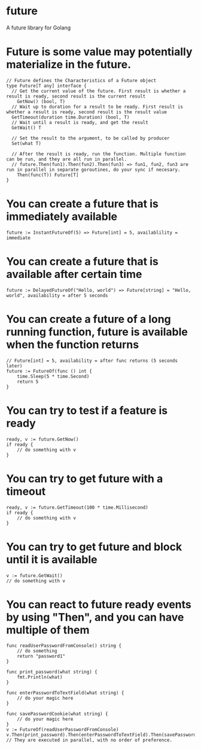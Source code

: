 # future
A future library for Golang


# Future is some value may potentially materialize in the future.
```
// Future defines the Characteristics of a Future object
type Future[T any] interface {
  // Get the current value of the future. First result is whether a result is ready, second result is the current result
	GetNow() (bool, T)
  // Wait up to duration for a result to be ready. First result is whether a result is ready, second result is the result value
  GetTimeout(duration time.Duration) (bool, T)
  // Wait until a result is ready, and get the result
  GetWait() T

  // Set the result to the argument, to be called by producer
  Set(what T)

  // After the result is ready, run the function. Multiple function can be run, and they are all run in parallel.
  // future.Then(fun1).Then(fun2).Then(fun3) => fun1, fun2, fun3 are run in parallel in separate goroutines, do your sync if necesary.
	Then(func(T)) Future[T]
}
```

# You can create a future that is immediately available
```
future := InstantFutureOf(5) => Future[int] = 5, availablility = immediate
```

# You can create a future that is available after certain time
```
future := DelayedFutureOf("Hello, world") => Future[string] = "Hello, world", availability = after 5 seconds
```

# You can create a future of a long running function, future is available when the function returns
```
// Future[int] = 5, availability = after func returns (5 seconds later)
future := FutureOf(func () int {
	time.Sleep(5 * time.Second)
	return 5
}
```

# You can try to test if a feature is ready
```
ready, v := future.GetNow()
if ready {
	// do something with v
}
```

# You can try to get future with a timeout
```
ready, v := future.GetTimeout(100 * time.Millisecond)
if ready {
	// do something with v
}
```

# You can try to get future and block until it is available
```
v := future.GetWait()
// do something with v
```

# You can react to future ready events by using "Then", and you can have multiple of them
```
func readUserPasswordFromConsole() string {
	// do something
	return "password1"
}

func print_password(what string) {
	fmt.Println(what)
}

func enterPasswordToTextField(what string) {
	// do your magic here
}

func savePasswordCookie(what string) {
	// do your magic here
}
v := FutureOf(readUserPasswordFromConsole)
v.Then(print_password).Then(enterPasswordToTextField).Then(savePasswordCookie)
// They are executed in parallel, with no order of preference.
```
